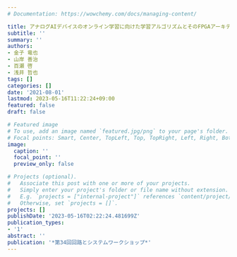 ```yaml
---
# Documentation: https://wowchemy.com/docs/managing-content/

title: アナログAIデバイスのオンライン学習に向けた学習アルゴリズムとそのFPGAアーキテクチャ
subtitle: ''
summary: ''
authors:
- 金子 竜也
- 山岸 善治
- 百瀬 啓
- 浅井 哲也
tags: []
categories: []
date: '2021-08-01'
lastmod: 2023-05-16T11:22:24+09:00
featured: false
draft: false

# Featured image
# To use, add an image named `featured.jpg/png` to your page's folder.
# Focal points: Smart, Center, TopLeft, Top, TopRight, Left, Right, BottomLeft, Bottom, BottomRight.
image:
  caption: ''
  focal_point: ''
  preview_only: false

# Projects (optional).
#   Associate this post with one or more of your projects.
#   Simply enter your project's folder or file name without extension.
#   E.g. `projects = ["internal-project"]` references `content/project/deep-learning/index.md`.
#   Otherwise, set `projects = []`.
projects: []
publishDate: '2023-05-16T02:22:24.481699Z'
publication_types:
- '1'
abstract: ''
publication: '*第34回回路とシステムワークショップ*'
---
```

